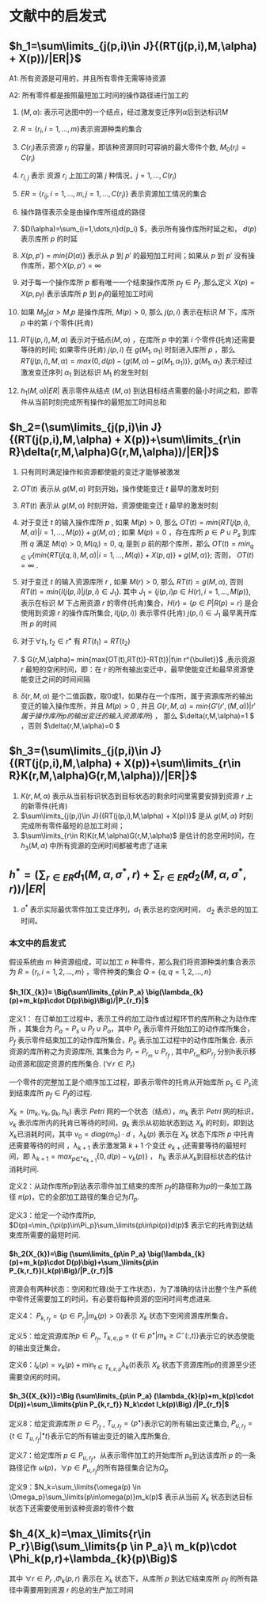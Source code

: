 # 文献中的启发式

## $h_1=\sum\limits_{j(p,i)\in J}{(RT(j(p,i),M,\alpha) + X(p))/|ER|}$

 A1: 所有资源是可用的，并且所有零件无需等待资源

 A2: 所有零件都是按照最短加工时间的操作路径进行加工的

1. $(M,\alpha):$ 表示可达图中的一个结点，经过激发变迁序列$\alpha$后到达标识$M$

2. $R=\{r_i,i=1,\dots,m\}$表示资源种类的集合
3. $C(r_i)$表示资源 $r_i$ 的容量，即该种资源同时可容纳的最大零件个数, $M_0(r_i)=C(r_i)$
4. $r_{i,j}$ 表示 资源 $r_i$ 上加工的第 $j$ 种情况，$j=1,\dots,C(r_i)$

5. $ER=\{r_{ij},i=1,\dots,m,j=1,\dots,C(r_i)\}$ 表示资源加工情况的集合

6. 操作路径表示全是由操作库所组成的路径
7. $D(\alpha)=\sum_{i=1,\dots,n}d(p_i) $，表示所有操作库所时延之和， $d(p)$ 表示库所 $p$ 的时延
8. $X(p,p')=min\{D(\alpha)\}$ 表示从 $p$ 到 $p'$ 的最短加工时间；如果从 $p$ 到 $p'$ 没有操作库所，那个$X(p,p')=\infty$
9. 对于每一个操作库所 $p$ 都有唯一一个结束操作库所 $p_f\in P_f$ ,那么定义 $X(p)=X(p,p_f)$ 表示该库所 $p$ 到 $p_f$的最短加工时间
10. 如果 $M_0[\alpha>M$,$p$ 是操作库所, $M(p)>0$, 那么 $j(p,i)$ 表示在标识 $M$ 下，库所 $p$ 中的第 $i$ 个零件(托肯)
11. $RT(j(p,i),M,\alpha)$ 表示对于结点$(M,\alpha)$ ，在库所 $p$ 中的第 $i$ 个零件(托肯)还需要等待的时间; 如果零件(托肯) $j(p,i)$ 在 $g(M_1,\alpha_1)$ 时刻进入库所 $p$ ，那么 $RT(j(p,i),M,\alpha)=max\{0,d(p)-(g(M,\alpha)-g(M_1,\alpha_1))\}$, $g(M_1,\alpha_1)$  表示经过激发变迁序列 $\alpha_1$ 到达标识 $M_1$ 的发生时刻 

12. $h_1(M,\alpha) |ER|$ 表示零件从结点 $(M,\alpha)$ 到达目标结点需要的最小时间之和，即零件从当前时刻完成所有操作的最短加工时间总和



##  $h_2=(\sum\limits_{j(p,i)\in J}{(RT(j(p,i),M,\alpha) + X(p))+\sum\limits_{r\in R}\delta(r,M,\alpha)G(r,M,\alpha))/|ER|}$

1. 只有同时满足操作和资源都使能的变迁才能够被激发
2. $OT(t)$ 表示从 $g(M,\alpha)$ 时刻开始，操作使能变迁 $t$ 最早的激发时刻
3. $RT(t)$ 表示从 $g(M,\alpha)$ 时刻开始，资源使能变迁 $t$ 最早的激发时刻
4. 对于变迁 $t$ 的输入操作库所 $p$ , 如果 $M(p)>0$, 那么 $OT(t)=min\{RT(j(p,i),M,\alpha)|i=1,\dots,M(p)\} +g(M,\alpha)$ ; 如果 $M(p)=0$ ，存在库所 $p\in P\cup P_s$ 到库所 $q$ 满足 $M(q)>0,M(q_i)=0$, $q_i$ 是到 $p$ 前的那个库所，那么 $OT(t)=min_{q\in V}\{min\{RT(j(q,i),M,\alpha)|i=1,\dots,M(q)\} +X(p,q)\}+g(M,\alpha)\}$; 否则， $OT(t)=\infty$ .
5. 对于变迁 $t$ 的输入资源库所 $r$ , 如果 $M(r)>0$,  那么 $RT(t)= g(M,\alpha)$, 否则 $RT(t)= min\{l(j(p,i)|j(p,i)\in J_1\}$. 其中 $J_1=\{j(p,i)p\in H(r),i=1,\dots,M(p)\}$, 表示在标识 $M$ 下占用资源 $r$ 的零件(托肯)集合，$H(r)=\{ p\in P|R(p)=r\}$ 是会使用到资源 $r$ 的操作库所集合, $l(j(p,i))$ 表示零件(托肯) $j(p,i)\in J_1$  最早离开库所 $p$ 的时间
6. 对于$\forall t_1,t_2 \in r^\bullet$ 有 $RT(t_1)=RT(t_2)$

7. $ G(r,M,\alpha)= min\{max\{OT(t),RT(t)\}-RT(t)\}|t\in r^{\bullet}\}$ ,表示资源 $r$ 最短的空闲时间，即：在 $r$ 的所有输出变迁中，最早使能变迁和最早资源使能变迁之间的时间间隔
8. $\delta(r,M,\alpha)$ 是个二值函数，取0或1，如果存在一个库所，属于资源库所的输出变迁的输入操作库所，并且 $M(p)>0$ , 并且 $G(r,M,\alpha)=min\{G'(r',(M,\alpha))|r'属于操作库所 p 的输出变迁的输入资源库所\}$ ， 那么 $\delta(r,M,\alpha)=1 $ ，否则  $\delta(r,M,\alpha)=0 $ 



## $h_3=(\sum\limits_{j(p,i)\in J}{(RT(j(p,i),M,\alpha) + X(p))+\sum\limits_{r\in R}K(r,M,\alpha)G(r,M,\alpha))/|ER|}$

1.  $K(r,M,\alpha)$ 表示从当前标识状态到目标状态的剩余时间里需要安排到资源 $r$ 上的新零件(托肯)
2.  $\sum\limits_{j(p,i)\in J}{(RT(j(p,i),M,\alpha) + X(p))}$  是从 $g(M,\alpha)$ 时刻完成所有零件最短的总加工时间；
3.  $\sum\limits_{r\in R}K(r,M,\alpha)G(r,M,\alpha)$ 是估计的总空闲时间，在 $h_3(M,\alpha)$ 中所有资源的空闲时间都被考虑了进来



## $h^*=(\sum_{r\in ER} d_1(M,\alpha,\sigma^*,r)+\sum_{r\in ER}d_2(M,\alpha,\sigma^*,r))/|ER|$

1. $\sigma^*$ 表示实际最优零件加工变迁序列，$d_1$ 表示总的空闲时间， $d_2$ 表示总的加工时间。





### 本文中的启发式

假设系统由 $m$ 种资源组成，可以加工 $n$ 种零件，那么我们将资源种类的集合表示为 $R=\{r_i,i=1,2,\dots,m\}$ ，零件种类的集合 $Q=\{q,q=1,2,\dots,n\}$

####  $h_1(X_{k})= \Big(\sum\limits_{p\in P_a} \big(\lambda_{k}(p)+m_k(p)\cdot D(p)\big)\Big)/|P_{r_f}|$

定义1： 在订单加工过程中，表示工件的加工动作或过程环节的库所称之为动作库所 ，其集合为 $P_a=P_s\cup P_f\cup P_o$，其中 $P_s$ 表示零件开始加工的动作库所集合， $P_f$ 表示零件结束加工的动作库所集合，$P_o$ 表示加工过程中的动作库所集合.  表示资源的库所称之为资源库所, 其集合为 $P_r=P_{r_m}\cup P_{r_f}$ , 其中$P_{r_m}$和$P_{r_f}$ 分别h表示移动资源和固定资源的库所集合.  ($\forall r \in P_r$)

一个零件的完整加工是个顺序加工过程，即表示零件的托肯从开始库所 $p_s \in P_s$流到结束库所 $p_f \in P_f$的过程.

 $X_k=(m_k,v_k,g_k,h_k)$ 表示 $Petri$ 网的一个状态（结点），$m_k$ 表示 $Petri$ 网的标识，$v_k$ 表示库所内的托肯已等待的时间，$g_k$ 表示从初始状态到达 $X_k$ 的时刻，即到达$X_k$已消耗时间，其中 $v_0=diag(m_0)\cdot d$ ，$\lambda_{k}(p)$ 表示在 $X_k$ 状态下库所 $p$ 中托肯还需要等待的时间  ，$\lambda_{k+1}$ 表示激发第 $k+1$ 个变迁 $e_{k+1}$还需要等待的最短时间，即 $\lambda _{k+1}=max_{p \in ^{\bullet}e_{k+1}}\{0,d(p)-v_k(p)\}$ ， $h_k$ 表示从$X_k$到目标状态的估计消耗时间.

定义2：从动作库所$p$到达表示零件加工结束的库所 $p_f$的路径称为$p$的一条加工路径 $\pi(p)$，它的全部加工路径的集合记为$\Pi_p$.

定义3：给定一个动作库所$p$, $D(p)=\min_{\pi(p)\in\Pi_p}\sum_\limits{p\in\pi(p)}d(p)$ 表示它的托肯到达结束库所需要的最短时间.



#### $h_2(X_{k})=\Big (\sum\limits_{p\in P_a} \big(\lambda_{k}(p)+m_k(p)\cdot D(p)\big)+\sum_\limits{p\in P_{k,r_f}}I_k(p)\Big)/|P_{r_f}|$

资源会有两种状态：空闲和忙碌(处于工作状态)，为了准确的估计出整个生产系统中零件还需要加工的时间，有必要将每种资源的空闲时间考虑进来. 

定义4： $P_{k,r_f}=\{p\in P_{r_f}|m_k(p)>0\}$表示 $X_k$ 状态下空闲资源库所集合。

定义5：给定资源库所$p\in P_{r_f}$, $T_{k,e,p}=\{t\in p^{\bullet}|m_{k}\ge C^{-}(:,t)\}$表示它的状态使能的输出变迁集合。

定义6：$I_k(p) = v_k(p)+\min_{t\in T_{k,e,p}}\lambda_{k}(t)$表示 $X_k$ 状态下资源库所$p$的资源至少还需要空闲的时间。



#### $h_3{(X_{k})}=\Big (\sum\limits_{p\in P_a} (\lambda_{k}(p)+m_k(p)\cdot D(p))+\sum_\limits{p\in P_{k,r_f}} N_k\cdot I_k(p)\Big) /|P_{r_f}|$

定义8：给定资源库所 $p \in P_{r_f}$ ,  $T_{u,r_f}=\{p^\bullet\}$表示它的所有输出变迁集合, $P_{u,r_f}=\{t \in T_{u,r_f}|^\bullet t\}$表示它的所有输出变迁的输入库所集合, 

定义7：给定库所 $p\in P_{u,r_f}$，从表示零件加工的开始库所 $p_s$到达该库所 $p$ 的一条路径记作 $\omega(p)$，$\forall p\in P_{u,r_f}$的所有路径集合记为$\Omega_p$

 定义9：$N_k=\sum_\limits{\omega(p) \in \Omega_p}\sum_\limits{p\in\omega(p)}m_k(p)$ 表示从当前 $X_k$ 状态到达目标状态下还需要使用到该种资源的零件个数



## $h_4(X_k)=\max_\limits{r\in P_r}\Big(\sum_\limits{p \in P_a}\ m_k(p)\cdot \Phi_k(p,r)+\lambda_{k}(p)\Big)$

其中 $\forall r \in P_r$ ,$\Phi_k(p,r)$ 表示在 $X_k$ 状态下，从库所 $p$ 到达它结束库所 $p_f$ 的所有路径中需要用到资源 $r$ 的总的生产加工时间

